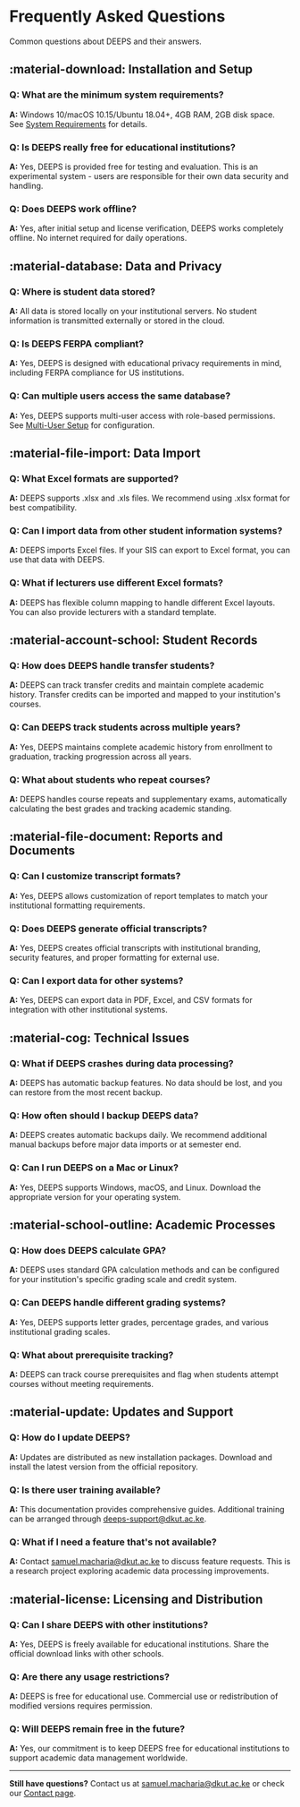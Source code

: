 # Frequently Asked Questions

Common questions about DEEPS and their answers.

## :material-download: Installation and Setup

### **Q: What are the minimum system requirements?**
**A:** Windows 10/macOS 10.15/Ubuntu 18.04+, 4GB RAM, 2GB disk space. See [System Requirements](../getting-started/requirements.md) for details.

### **Q: Is DEEPS really free for educational institutions?**
**A:** Yes, DEEPS is provided free for testing and evaluation. This is an experimental system - users are responsible for their own data security and handling.

### **Q: Does DEEPS work offline?**
**A:** Yes, after initial setup and license verification, DEEPS works completely offline. No internet required for daily operations.

## :material-database: Data and Privacy

### **Q: Where is student data stored?**
**A:** All data is stored locally on your institutional servers. No student information is transmitted externally or stored in the cloud.

### **Q: Is DEEPS FERPA compliant?**
**A:** Yes, DEEPS is designed with educational privacy requirements in mind, including FERPA compliance for US institutions.

### **Q: Can multiple users access the same database?**
**A:** Yes, DEEPS supports multi-user access with role-based permissions. See [Multi-User Setup](../getting-started/installation.md#multi-user-setup) for configuration.

## :material-file-import: Data Import

### **Q: What Excel formats are supported?**
**A:** DEEPS supports .xlsx and .xls files. We recommend using .xlsx format for best compatibility.

### **Q: Can I import data from other student information systems?**
**A:** DEEPS imports Excel files. If your SIS can export to Excel format, you can use that data with DEEPS.

### **Q: What if lecturers use different Excel formats?**
**A:** DEEPS has flexible column mapping to handle different Excel layouts. You can also provide lecturers with a standard template.

## :material-account-school: Student Records

### **Q: How does DEEPS handle transfer students?**
**A:** DEEPS can track transfer credits and maintain complete academic history. Transfer credits can be imported and mapped to your institution's courses.

### **Q: Can DEEPS track students across multiple years?**
**A:** Yes, DEEPS maintains complete academic history from enrollment to graduation, tracking progression across all years.

### **Q: What about students who repeat courses?**
**A:** DEEPS handles course repeats and supplementary exams, automatically calculating the best grades and tracking academic standing.

## :material-file-document: Reports and Documents

### **Q: Can I customize transcript formats?**
**A:** Yes, DEEPS allows customization of report templates to match your institutional formatting requirements.

### **Q: Does DEEPS generate official transcripts?**
**A:** Yes, DEEPS creates official transcripts with institutional branding, security features, and proper formatting for external use.

### **Q: Can I export data for other systems?**
**A:** Yes, DEEPS can export data in PDF, Excel, and CSV formats for integration with other institutional systems.

## :material-cog: Technical Issues

### **Q: What if DEEPS crashes during data processing?**
**A:** DEEPS has automatic backup features. No data should be lost, and you can restore from the most recent backup.

### **Q: How often should I backup DEEPS data?**
**A:** DEEPS creates automatic backups daily. We recommend additional manual backups before major data imports or at semester end.

### **Q: Can I run DEEPS on a Mac or Linux?**
**A:** Yes, DEEPS supports Windows, macOS, and Linux. Download the appropriate version for your operating system.

## :material-school-outline: Academic Processes

### **Q: How does DEEPS calculate GPA?**
**A:** DEEPS uses standard GPA calculation methods and can be configured for your institution's specific grading scale and credit system.

### **Q: Can DEEPS handle different grading systems?**
**A:** Yes, DEEPS supports letter grades, percentage grades, and various institutional grading scales.

### **Q: What about prerequisite tracking?**
**A:** DEEPS can track course prerequisites and flag when students attempt courses without meeting requirements.

## :material-update: Updates and Support

### **Q: How do I update DEEPS?**
**A:** Updates are distributed as new installation packages. Download and install the latest version from the official repository.

### **Q: Is there user training available?**
**A:** This documentation provides comprehensive guides. Additional training can be arranged through deeps-support@dkut.ac.ke.

### **Q: What if I need a feature that's not available?**
**A:** Contact samuel.macharia@dkut.ac.ke to discuss feature requests. This is a research project exploring academic data processing improvements.

## :material-license: Licensing and Distribution

### **Q: Can I share DEEPS with other institutions?**
**A:** Yes, DEEPS is freely available for educational institutions. Share the official download links with other schools.

### **Q: Are there any usage restrictions?**
**A:** DEEPS is free for educational use. Commercial use or redistribution of modified versions requires permission.

### **Q: Will DEEPS remain free in the future?**
**A:** Yes, our commitment is to keep DEEPS free for educational institutions to support academic data management worldwide.

---

**Still have questions?** Contact us at [samuel.macharia@dkut.ac.ke](mailto:samuel.macharia@dkut.ac.ke) or check our [Contact page](contact.md).